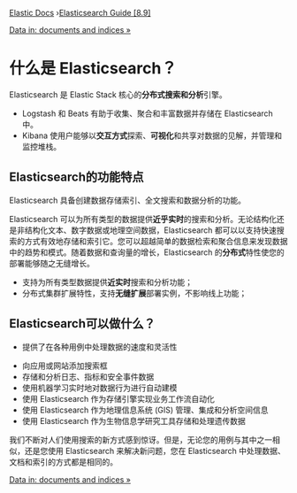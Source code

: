 [Elastic Docs](/guide/) ›[Elasticsearch Guide [8.9]](index.md)

[Data in: documents and indices »](documents-indices.md)

# 什么是 Elasticsearch？

Elasticsearch 是 Elastic Stack 核心的**分布式搜索和分析**引擎。
- Logstash 和 Beats 有助于收集、聚合和丰富数据并存储在 Elasticsearch 中。
- Kibana 使用户能够以**交互方式**探索、**可视化**和共享对数据的见解，并管理和监控堆栈。

## Elasticsearch的功能特点
Elasticsearch 具备创建数据存储索引、全文搜索和数据分析的功能。

Elasticsearch 可以为所有类型的数据提供**近乎实时**的搜索和分析。无论结构化还是非结构化文本、数字数据或地理空间数据，Elasticsearch 都可以以支持快速搜索的方式有效地存储和索引它。您可以超越简单的数据检索和聚合信息来发现数据中的趋势和模式。随着数据和查询量的增长，Elasticsearch 的**分布式**特性使您的部署能够随之无缝增长。

* 支持为所有类型数据提供**近实时**搜索和分析功能；
* 分布式集群扩展特性，支持**无缝扩展**部署实例，不影响线上功能；

## Elasticsearch可以做什么？
- 提供了在各种用例中处理数据的速度和灵活性

* 向应用或网站添加搜索框 
* 存储和分析日志、指标和安全事件数据
* 使用机器学习实时地对数据行为进行自动建模
* 使用 Elasticsearch 作为存储引擎实现业务工作流自动化
* 使用 Elasticsearch 作为地理信息系统 (GIS) 管理、集成和分析空间信息 
* 使用 Elasticsearch 作为生物信息学研究工具存储和处理遗传数据

我们不断对人们使用搜索的新方式感到惊讶。但是，无论您的用例与其中之一相似，还是您使用 Elasticsearch 来解决新问题，您在 Elasticsearch 中处理数据、文档和索引的方式都是相同的。

[Data in: documents and indices »](documents-indices.md)

